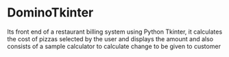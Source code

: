 # DominoTkinter
Its front end of a restaurant billing system using Python Tkinter, it calculates the cost of pizzas selected by the user and displays the amount and also consists of a sample calculator to calculate change to be given to customer
